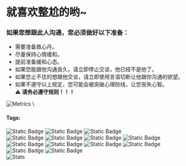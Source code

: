 # 就喜欢整尬的哟~

### 如果您想跟此人沟通，您必须做好以下准备：
- 需要准备救心丹。
- 尽量保持心情缓和。
- 提前准备缓和心态。
- 如果您能跟他沟通良久，请立即停止交谈，他已经不是他了。
- 如果您止不住的想跟他交谈，请立即使用言语切断让他跟你沟通的欲望。
- 如果不遵守以上规定，您可能会被突破心理防线，让您丧失心智。\
  ⚠️ __请务必遵守规则！！！__

![Metrics](https://metrics.lecoq.io/Entity704?template=classic&base=header%2C%20activity%2C%20community%2C%20repositories%2C%20metadata&base.indepth=false&base.hireable=false&base.skip=false&config.timezone=Asia%2FShanghai) \

#### Tags:
![Static Badge](https://img.shields.io/badge/危险-red) ![Static Badge](https://img.shields.io/badge/击穿底线-red) ![Static Badge](https://img.shields.io/badge/心理攻击-red) \
![Static Badge](https://img.shields.io/badge/缺乏常识-yellow) ![Static Badge](https://img.shields.io/badge/防备心-yellow) ![Static Badge](https://img.shields.io/badge/偏主动-yellow) ![Static Badge](https://img.shields.io/badge/矛盾-yellow) \
![Static Badge](https://img.shields.io/badge/无生命威胁-green) ![Static Badge](https://img.shields.io/badge/话少-green) ![Static Badge](https://img.shields.io/badge/较听劝-green) ![Static Badge](https://img.shields.io/badge/弱-green) 
![Static Badge](https://img.shields.io/badge/呆傻-green) ![Static Badge](https://img.shields.io/badge/窝囊-green) \
![Stats](https://github-readme-stats.vercel.app/api/top-langs/?username=Entity704&hide_title=true)
